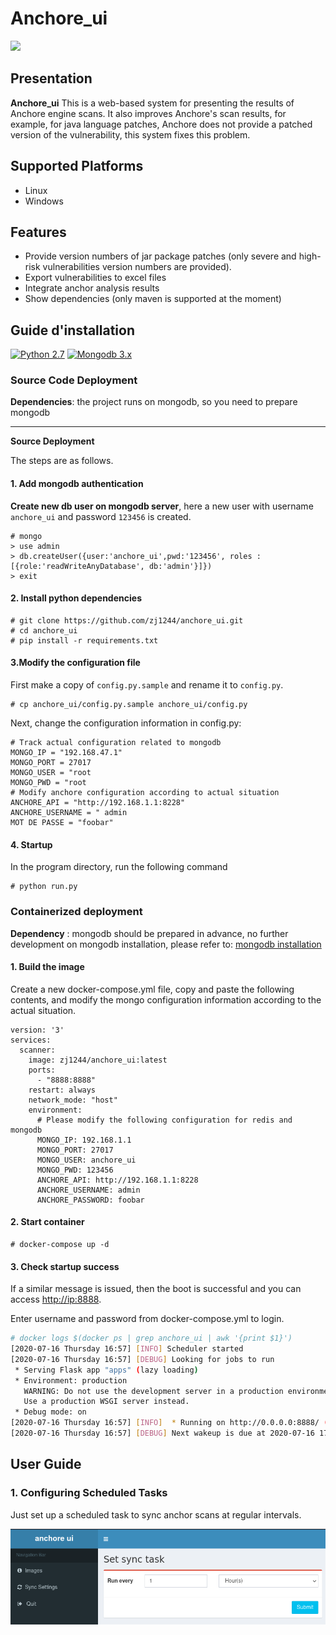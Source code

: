 # Anchore_ui

![](docs/pic/show.png)

## Presentation

**Anchore_ui** This is a web-based system for presenting the results of Anchore engine scans. It also improves Anchore's scan results, for example, for java language patches, Anchore does not provide a patched version of the vulnerability, this system fixes this problem.

## Supported Platforms

* Linux
* Windows

## Features

* Provide version numbers of jar package patches (only severe and high-risk vulnerabilities version numbers are provided).
* Export vulnerabilities to excel files
* Integrate anchor analysis results
* Show dependencies (only maven is supported at the moment)

## Guide d'installation

[![Python 2.7](https://img.shields.io/badge/python-2.7-yellow.svg)](https://www.python.org/) 
[![Mongodb 3.x](https://img.shields.io/badge/mongodb-3.x-red.svg)](https://www.mongodb.com/download-center?jmp=nav)

### Source Code Deployment

**Dependencies**: the project runs on mongodb, so you need to prepare mongodb

***

**Source Deployment**

The steps are as follows.


#### 1. Add mongodb authentication

**Create new db user on mongodb server**, here a new user with username `anchore_ui` and password `123456` is created.

```
# mongo
> use admin
> db.createUser({user:'anchore_ui',pwd:'123456', roles :[{role:'readWriteAnyDatabase', db:'admin'}]})
> exit
```

#### 2. Install python dependencies

```
# git clone https://github.com/zj1244/anchore_ui.git
# cd anchore_ui
# pip install -r requirements.txt
```

#### 3.Modify the configuration file

First make a copy of `config.py.sample` and rename it to `config.py`.
```
# cp anchore_ui/config.py.sample anchore_ui/config.py
```

Next, change the configuration information in config.py:

```
# Track actual configuration related to mongodb
MONGO_IP = "192.168.47.1"
MONGO_PORT = 27017
MONGO_USER = "root
MONGO_PWD = "root
# Modify anchore configuration according to actual situation
ANCHORE_API = "http://192.168.1.1:8228"
ANCHORE_USERNAME = " admin
MOT DE PASSE = "foobar"
```

#### 4. Startup

In the program directory, run the following command
```
# python run.py
```

### Containerized deployment

**Dependency** : mongodb should be prepared in advance, no further development on mongodb installation, please refer to: [mongodb installation](https://github.com/zj1244/beholder_scanner/blob/master/docs/mongodb.md)

#### 1. Build the image

Create a new docker-compose.yml file, copy and paste the following contents, and modify the mongo configuration information according to the actual situation.

```
version: '3'
services:
  scanner:
    image: zj1244/anchore_ui:latest
    ports:
      - "8888:8888"
    restart: always
    network_mode: "host"
    environment:
      # Please modify the following configuration for redis and mongodb
      MONGO_IP: 192.168.1.1
      MONGO_PORT: 27017
      MONGO_USER: anchore_ui
      MONGO_PWD: 123456
      ANCHORE_API: http://192.168.1.1:8228
      ANCHORE_USERNAME: admin
      ANCHORE_PASSWORD: foobar
```

#### 2. Start container

```
# docker-compose up -d
```

#### 3. Check startup success
If a similar message is issued, then the boot is successful and you can access [http://ip:8888](http://ip:8888).

Enter username and password from docker-compose.yml to login.
```bash
# docker logs $(docker ps | grep anchore_ui | awk '{print $1}')
[2020-07-16 Thursday 16:57] [INFO] Scheduler started
[2020-07-16 Thursday 16:57] [DEBUG] Looking for jobs to run
 * Serving Flask app "apps" (lazy loading)
 * Environment: production
   WARNING: Do not use the development server in a production environment.
   Use a production WSGI server instead.
 * Debug mode: on
[2020-07-16 Thursday 16:57] [INFO]  * Running on http://0.0.0.0:8888/ (Press CTRL+C to quit)
[2020-07-16 Thursday 16:57] [DEBUG] Next wakeup is due at 2020-07-16 17:04:54.782021+08:00 (in 461.596599 seconds)
```

## User Guide

### 1. Configuring Scheduled Tasks

Just set up a scheduled task to sync anchor scans at regular intervals.

![](docs/pic/1.png)
